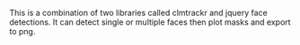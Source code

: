 This is a combination of two libraries called clmtrackr and jquery face detections. It can detect single or multiple faces then plot masks and export to png.
